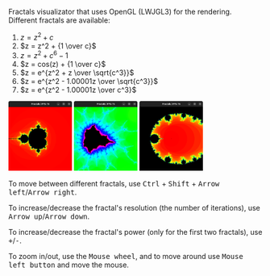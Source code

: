 Fractals visualizator that uses OpenGL (LWJGL3) for the rendering.
Different fractals are available:
1) $z = z^2 + c$
2) $z = z^2 + {1 \over c}$
3) $z = z^2 + c^6 - 1$
4) $z = cos(z) + {1 \over c}$
5) $z = e^{z^2 + z \over \sqrt{c^3}}$
6) $z = e^{z^2 - 1.00001z \over \sqrt{c^3}}$
7) $z = e^{z^2 - 1.00001z \over c^3}$

<img src="assets/frac_default.png" width=25%> <img src="assets/frac_zoom.png" width=25%> <img src="assets/frac_leaf.png" width=25%>

To move between different fractals, use <kbd>Ctrl</kbd> + <kbd>Shift</kbd> + <kbd>Arrow left</kbd>/<kbd>Arrow right</kbd>.

To increase/decrease the fractal's resolution (the number of iterations), use <kbd>Arrow up</kbd>/<kbd>Arrow down</kbd>.

To increase/decrease the fractal's power (only for the first two fractals), use <kbd>+</kbd>/<kbd>-</kbd>.

To zoom in/out, use the <kbd>Mouse wheel</kbd>, and to move around use <kbd>Mouse left button</kbd> and move the mouse.
